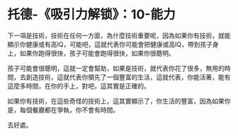 # 托德-《吸引力解锁》：10-能力

下一項是技術，技術在任何一方面，為什麼技術重要呢，因為如果你有技術，就能顯示你健康或有高IQ，可能吧，這就代表你可能會把健康或高IQ，帶到孩子身上，如果你跑得很快，孩子可能會跑得很快，如果你很聰明。

孩子可能會很聰明，這就一定會幫助，如果是技術，就代表你花了很多，無用的時間，去創造技術，這就代表你領先了一個豐富的生活，這就代表，你能活著，能有這麼多時間，在你的手上，對吧，這其實是正確的。

如果你有技術，在這些奇怪的技術上，這其實顯示了，你生活的豐富，因為如果你是，每個餐廳都在爭執，你不會有時間。

去好處。